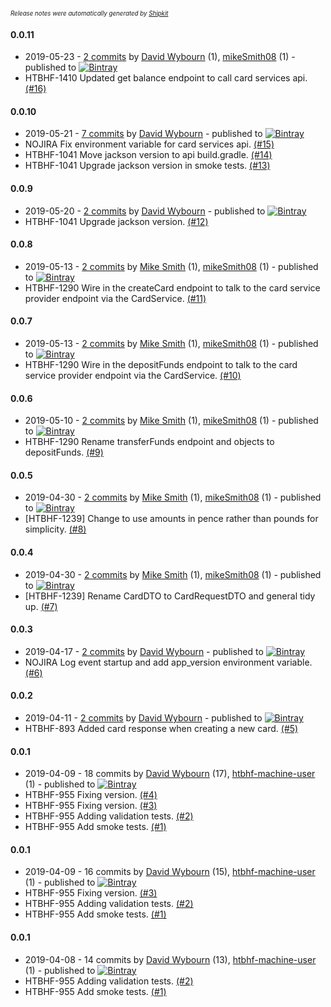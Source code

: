 <sup><sup>*Release notes were automatically generated by [Shipkit](http://shipkit.org/)*</sup></sup>

#### 0.0.11
 - 2019-05-23 - [2 commits](https://github.com/DepartmentOfHealth-htbhf/htbhf-card-services-api/compare/v0.0.10...v0.0.11) by [David Wybourn](https://github.com/dwybourn) (1), [mikeSmith08](https://github.com/mikeSmith08) (1) - published to [![Bintray](https://img.shields.io/badge/Bintray-0.0.11-green.svg)](https://bintray.com/departmentofhealth-htbhf/maven/htbhf-card-services-api/0.0.11)
 - HTBHF-1410 Updated get balance endpoint to call card services api. [(#16)](https://github.com/DepartmentOfHealth-htbhf/htbhf-card-services-api/pull/16)

#### 0.0.10
 - 2019-05-21 - [7 commits](https://github.com/DepartmentOfHealth-htbhf/htbhf-card-services-api/compare/v0.0.9...v0.0.10) by [David Wybourn](https://github.com/dwybourn) - published to [![Bintray](https://img.shields.io/badge/Bintray-0.0.10-green.svg)](https://bintray.com/departmentofhealth-htbhf/maven/htbhf-card-services-api/0.0.10)
 - NOJIRA Fix environment variable for card services api. [(#15)](https://github.com/DepartmentOfHealth-htbhf/htbhf-card-services-api/pull/15)
 - HTBHF-1041 Move jackson version to api build.gradle. [(#14)](https://github.com/DepartmentOfHealth-htbhf/htbhf-card-services-api/pull/14)
 - HTBHF-1041 Upgrade jackson version in smoke tests. [(#13)](https://github.com/DepartmentOfHealth-htbhf/htbhf-card-services-api/pull/13)

#### 0.0.9
 - 2019-05-20 - [2 commits](https://github.com/DepartmentOfHealth-htbhf/htbhf-card-services-api/compare/v0.0.8...v0.0.9) by [David Wybourn](https://github.com/dwybourn) - published to [![Bintray](https://img.shields.io/badge/Bintray-0.0.9-green.svg)](https://bintray.com/departmentofhealth-htbhf/maven/htbhf-card-services-api/0.0.9)
 - HTBHF-1041 Upgrade jackson version. [(#12)](https://github.com/DepartmentOfHealth-htbhf/htbhf-card-services-api/pull/12)

#### 0.0.8
 - 2019-05-13 - [2 commits](https://github.com/DepartmentOfHealth-htbhf/htbhf-card-services-api/compare/v0.0.7...v0.0.8) by [Mike Smith](https://github.com/mikeSmith08) (1), [mikeSmith08](https://github.com/mikeSmith08) (1) - published to [![Bintray](https://img.shields.io/badge/Bintray-0.0.8-green.svg)](https://bintray.com/departmentofhealth-htbhf/maven/htbhf-card-services-api/0.0.8)
 - HTBHF-1290 Wire in the createCard endpoint to talk to the card service provider endpoint via the CardService. [(#11)](https://github.com/DepartmentOfHealth-htbhf/htbhf-card-services-api/pull/11)

#### 0.0.7
 - 2019-05-13 - [2 commits](https://github.com/DepartmentOfHealth-htbhf/htbhf-card-services-api/compare/v0.0.6...v0.0.7) by [Mike Smith](https://github.com/mikeSmith08) (1), [mikeSmith08](https://github.com/mikeSmith08) (1) - published to [![Bintray](https://img.shields.io/badge/Bintray-0.0.7-green.svg)](https://bintray.com/departmentofhealth-htbhf/maven/htbhf-card-services-api/0.0.7)
 - HTBHF-1290 Wire in the depositFunds endpoint to talk to the card service provider endpoint via the CardService. [(#10)](https://github.com/DepartmentOfHealth-htbhf/htbhf-card-services-api/pull/10)

#### 0.0.6
 - 2019-05-10 - [2 commits](https://github.com/DepartmentOfHealth-htbhf/htbhf-card-services-api/compare/v0.0.5...v0.0.6) by [Mike Smith](https://github.com/mikeSmith08) (1), [mikeSmith08](https://github.com/mikeSmith08) (1) - published to [![Bintray](https://img.shields.io/badge/Bintray-0.0.6-green.svg)](https://bintray.com/departmentofhealth-htbhf/maven/htbhf-card-services-api/0.0.6)
 - HTBHF-1290 Rename transferFunds endpoint and objects to depositFunds. [(#9)](https://github.com/DepartmentOfHealth-htbhf/htbhf-card-services-api/pull/9)

#### 0.0.5
 - 2019-04-30 - [2 commits](https://github.com/DepartmentOfHealth-htbhf/htbhf-card-services-api/compare/v0.0.4...v0.0.5) by [Mike Smith](https://github.com/mikeSmith08) (1), [mikeSmith08](https://github.com/mikeSmith08) (1) - published to [![Bintray](https://img.shields.io/badge/Bintray-0.0.5-green.svg)](https://bintray.com/departmentofhealth-htbhf/maven/htbhf-card-services-api/0.0.5)
 - [HTBHF-1239] Change to use amounts in pence rather than pounds for simplicity. [(#8)](https://github.com/DepartmentOfHealth-htbhf/htbhf-card-services-api/pull/8)

#### 0.0.4
 - 2019-04-30 - [2 commits](https://github.com/DepartmentOfHealth-htbhf/htbhf-card-services-api/compare/v0.0.3...v0.0.4) by [Mike Smith](https://github.com/mikeSmith08) (1), [mikeSmith08](https://github.com/mikeSmith08) (1) - published to [![Bintray](https://img.shields.io/badge/Bintray-0.0.4-green.svg)](https://bintray.com/departmentofhealth-htbhf/maven/htbhf-card-services-api/0.0.4)
 - [HTBHF-1239] Rename CardDTO to CardRequestDTO and general tidy up. [(#7)](https://github.com/DepartmentOfHealth-htbhf/htbhf-card-services-api/pull/7)

#### 0.0.3
 - 2019-04-17 - [2 commits](https://github.com/DepartmentOfHealth-htbhf/htbhf-card-services-api/compare/v0.0.2...v0.0.3) by [David Wybourn](https://github.com/dwybourn) - published to [![Bintray](https://img.shields.io/badge/Bintray-0.0.3-green.svg)](https://bintray.com/departmentofhealth-htbhf/maven/htbhf-card-services-api/0.0.3)
 - NOJIRA Log event startup and add app_version environment variable. [(#6)](https://github.com/DepartmentOfHealth-htbhf/htbhf-card-services-api/pull/6)

#### 0.0.2
 - 2019-04-11 - [2 commits](https://github.com/DepartmentOfHealth-htbhf/htbhf-card-services-api/compare/v0.0.1...v0.0.2) by [David Wybourn](https://github.com/dwybourn) - published to [![Bintray](https://img.shields.io/badge/Bintray-0.0.2-green.svg)](https://bintray.com/departmentofhealth-htbhf/maven/htbhf-card-services-api/0.0.2)
 - HTBHF-893 Added card response when creating a new card. [(#5)](https://github.com/DepartmentOfHealth-htbhf/htbhf-card-services-api/pull/5)

#### 0.0.1
 - 2019-04-09 - 18 commits by [David Wybourn](https://github.com/dwybourn) (17), [htbhf-machine-user](https://github.com/htbhf-machine-user) (1) - published to [![Bintray](https://img.shields.io/badge/Bintray-0.0.1-green.svg)](https://bintray.com/departmentofhealth-htbhf/maven/htbhf-card-services-api/0.0.1)
 - HTBHF-955 Fixing version. [(#4)](https://github.com/DepartmentOfHealth-htbhf/htbhf-card-services-api/pull/4)
 - HTBHF-955 Fixing version. [(#3)](https://github.com/DepartmentOfHealth-htbhf/htbhf-card-services-api/pull/3)
 - HTBHF-955 Adding validation tests. [(#2)](https://github.com/DepartmentOfHealth-htbhf/htbhf-card-services-api/pull/2)
 - HTBHF-955 Add smoke tests. [(#1)](https://github.com/DepartmentOfHealth-htbhf/htbhf-card-services-api/pull/1)

#### 0.0.1
 - 2019-04-09 - 16 commits by [David Wybourn](https://github.com/dwybourn) (15), [htbhf-machine-user](https://github.com/htbhf-machine-user) (1) - published to [![Bintray](https://img.shields.io/badge/Bintray-0.0.1-green.svg)](https://bintray.com/departmentofhealth-htbhf/maven/htbhf-card-services-api/0.0.1)
 - HTBHF-955 Fixing version. [(#3)](https://github.com/DepartmentOfHealth-htbhf/htbhf-card-services-api/pull/3)
 - HTBHF-955 Adding validation tests. [(#2)](https://github.com/DepartmentOfHealth-htbhf/htbhf-card-services-api/pull/2)
 - HTBHF-955 Add smoke tests. [(#1)](https://github.com/DepartmentOfHealth-htbhf/htbhf-card-services-api/pull/1)

#### 0.0.1
 - 2019-04-08 - 14 commits by [David Wybourn](https://github.com/dwybourn) (13), [htbhf-machine-user](https://github.com/htbhf-machine-user) (1) - published to [![Bintray](https://img.shields.io/badge/Bintray-0.0.1-green.svg)](https://bintray.com/departmentofhealth-htbhf/maven/htbhf-card-services-api/0.0.1)
 - HTBHF-955 Adding validation tests. [(#2)](https://github.com/DepartmentOfHealth-htbhf/htbhf-card-services-api/pull/2)
 - HTBHF-955 Add smoke tests. [(#1)](https://github.com/DepartmentOfHealth-htbhf/htbhf-card-services-api/pull/1)

